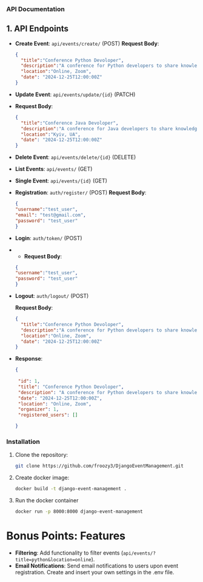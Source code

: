### API Documentation


## 1. API Endpoints

- **Create Event**: `api/events/create/` (POST)
  **Request Body**: 
    ```json
    {
      "title":"Conference Python Devoloper",
      "description":"A conference for Python developers to share knowledge and network.",
      "location":"Online, Zoom",
      "date": "2024-12-25T12:00:00Z"
    }
- **Update Event**: `api/events/update/{id}` (PATCH)
-  **Request Body**: 
    ```json
    {
      "title":"Conference Java Devoloper",
      "description":"A conference for Java developers to share knowledge and network.",
      "location":"Kyiv, UA",
      "date": "2024-12-25T12:00:00Z"
    }
- **Delete Event**: `api/events/delete/{id}` (DELETE)
- **List Events**: `api/events/` (GET)
- **Single Event**: `api/events/{id}` (GET)
- **Registration**: `auth/register/` (POST)
   **Request Body**: 
    ```json
   {
    "username":"test_user",
    "email": "test@gmail.com",
    "password": "test_user"
   }
  
- **Login**: `auth/token/` (POST)
- -  **Request Body**: 
    ```json
   {
    "username":"test_user",
    "password": "test_user"
   }
- **Logout**: `auth/logout/` (POST)

   **Request Body**: 
    ```json
    {
      "title":"Conference Python Devoloper",
      "description":"A conference for Python developers to share knowledge and network.",
      "location":"Online, Zoom",
      "date": "2024-12-25T12:00:00Z"
    }

- **Response**:
   ```json
   {
      
    "id": 1,
    "title": "Conference Python Devoloper",
    "description": "A conference for Python developers to share knowledge and network.",
    "date": "2024-12-25T12:00:00Z",
    "location": "Online, Zoom",
    "organizer": 1,
    "registered_users": []

   }

### Installation

1. Clone the repository:
   ```bash
   git clone https://github.com/froozy3/DjangoEventManagement.git
   ```
2. Create docker image:
   ```bash
   docker build -t django-event-management .
   ```

2. Run the docker container
   ```bash
   docker run -p 8000:8000 django-event-management
   ```
# Bonus Points: Features
   * **Filtering**: Add functionality to filter events (`api/events/?title=python&location=online`).
   * **Email Notifications**: Send email notifications to users upon event registration. Create and insert your own settings in the .env file.
